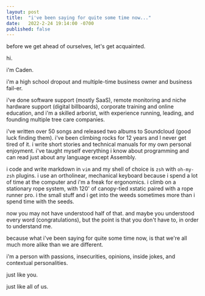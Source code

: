 ```yaml
---
layout: post
title:  "i've been saying for quite some time now..."
date:   2022-2-24 19:14:00 -0700
published: false
---
```


before we get ahead of ourselves, let's get acquainted.

hi. 

i'm Caden. 

i'm a high school dropout and multiple-time business owner and business fail-er. 

i've done software support (mostly SaaS), remote monitoring and niche hardware support (digital billboards), corporate training and online education, and i'm a skilled arborist, with experience running, leading, and founding multiple tree care companies.

i've written over 50 songs and released two albums to Soundcloud (good luck finding them). i've been climbing rocks for 12 years and I never get tired of it. i write short stories and technical manuals for my own personal enjoyment. i've taught myself everything i know about programming and can read just about any language except Assembly. 

i code and write markdown in `vim` and my shell of choice is `zsh` with `oh-my-zsh` plugins. i use an ortholinear, mechanical keyboard because i spend a lot of time at the computer and i'm a freak for ergonomics. i climb on a stationary rope system, with 120' of canopy-tied xstatic paired with a rope runner pro. i the small stuff and i get into the weeds sometimes more than i spend time with the seeds. 

now you may not have understood half of that. and maybe you understood every word (congratulations), but the point is that you don't have to, in order to understand me.

because what i've been saying for quite some time now, is that we're all much more alike than we are different.

i'm a person with passions, insecurities, opinions, inside jokes, and contextual personalities.

just like you.

just like all of us.

